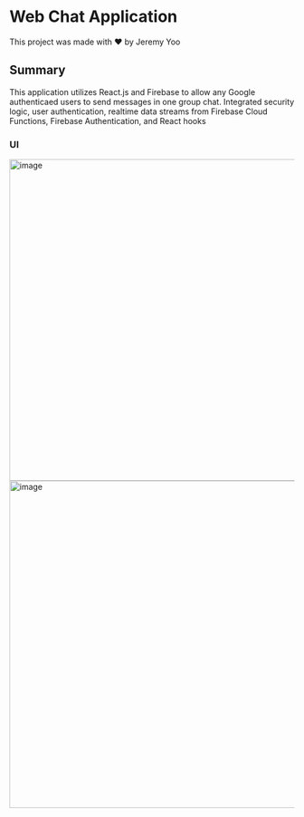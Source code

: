 # Web Chat Application

This project was made with ❤️ by Jeremy Yoo 

## Summary

This application utilizes React.js and Firebase to allow any Google authenticaed users to send messages in one group chat. Integrated security logic, user authentication, realtime data streams from Firebase Cloud Functions, Firebase Authentication, and React hooks

### UI
<img width="568" alt="image" src="https://user-images.githubusercontent.com/59751754/201498713-c9eb0fae-0a62-49e6-8653-cf6200c7e544.png">

<img width="578" alt="image" src="https://user-images.githubusercontent.com/59751754/201498711-546f1c68-22ef-44cc-b991-41a1ae77d573.png">
